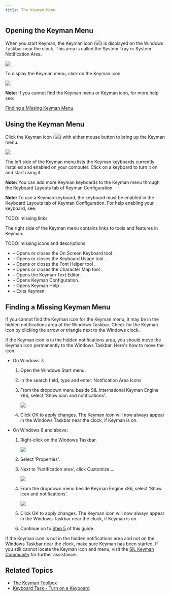 ```yaml
---
title: The Keyman Menu
---
```


## Opening the Keyman Menu

When you start Keyman, the Keyman icon
(![](desktop_images/icon-keyman.png)) is displayed on the Windows
Taskbar near the clock. This area is called the System Tray or System
Notification Area.

![](desktop_images/start_tray.png)

To display the Keyman menu, click on the Keyman icon.

![](desktop_images/menu.png)

**Note:** If you cannot find the Keyman menu or Keyman icon, for more help see:

[Finding a Missing Keyman Menu](***)

## Using the Keyman Menu

Click the Keyman icon (![](desktop_images/icon-keyman.png)) with either
mouse button to bring up the Keyman menu.

![](desktop_images/menu.png)

The left side of the Keyman menu lists the Keyman keyboards currently
installed and enabled on your computer. Click on a keyboard to turn it
on and start using it.

**Note:** You can add more Keyman keyboards to the Keyman menu through the Keyboard Layouts tab of Keyman Configuration.

**Note:** To use a Keyman keyboard, the keyboard must be enabled in the Keyboard Layouts tab of Keyman Configuration. For help enabling your keyboard, see:

TODO: missing links

The right side of the Keyman menu contains links to tools and features
in Keyman:

TODO: missing icons and descriptions

-   – Opens or closes the
    On Screen Keyboard tool
    .
-   – Opens or closes the
    Keyboard Usage tool
    .
-   – Opens or closes the
    Font Helper tool
    .
-   – Opens or closes the
    Character Map tool
    .
-   – Opens the
    Keyman Text Editor
    .
-   – Opens
    Keyman Configuration
    .
-   – Opens
    Keyman Help
    .
-   – Exits Keyman.

## Finding a Missing Keyman Menu

If you cannot find the Keyman icon for the Keyman menu, it may be in the
hidden notifications area of the Windows Taskbar. Check for the Keyman
icon by clicking the arrow or triangle next to the Windows clock.

If the Keyman icon is in the hidden notifications area, you should move
the Keyman icon permanently to the Windows Taskbar. Here's how to move
the icon:

-   On Windows 7:

    1.  Open the Windows Start menu.

    2.  In the search field, type and enter: Notification Area Icons

    3.  From the dropdown menu beside SIL International Keyman Engine
        x86, select 'Show icon and notifications'.

        ![](desktop_images/7-taskbar.png)

    4.  Click OK to apply changes. The Keyman icon will now always
        appear in the Windows Taskbar near the clock, if Keyman is on.

-   On Windows 8 and above:

    1.  Right-click on the Windows Taskbar.

        ![](desktop_images/win8-taskbar1.png)

    2.  Select 'Properties'.

    3.  Next to 'Notification area', click Customize….

        ![](desktop_images/win8-taskbar2.png)

    4.  From the dropdown menu beside Keyman Engine
        x86, select 'Show icon and notifications'.

        ![](desktop_images/win8-taskbar3.png)

    5.  Click OK to apply changes. The Keyman icon will now always
        appear in the Windows Taskbar near the clock, if Keyman is on.

    6.  Continue on to [Step 5](#tutorial_step5) of this guide.

If the Keyman icon is not in the hidden notifications area and not on
the Windows Taskbar near the clock, make sure Keyman has been started.
If you still cannot locate the Keyman icon and menu, visit the [SIL
Keyman Community](https://community.software.sil.org/c/keyman) for
further assistance.

## Related Topics

-   [The Keyman Toolbox](toolbox)
-   [Keyboard Task - Turn on a Keyboard](enable_keyboard)
